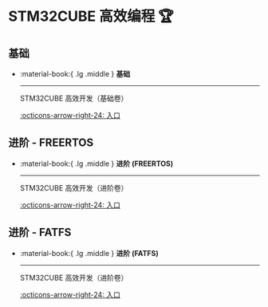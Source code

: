# STM32CUBE 高效编程 🏆

## 基础

<div class="grid cards" markdown>

-   :material-book:{ .lg .middle } __基础__

    ---

    STM32CUBE 高效开发（基础卷）


    [:octicons-arrow-right-24: <a href="https://www.bilibili.com/video/BV1Df421X7oP/?spm_id_from=333.999.0.0&vd_source=5a427660f0337fedc22d4803661d493f" target="_blank"> 入口 </a>](#)

</div>

## 进阶 - FREERTOS

<div class="grid cards" markdown>

-   :material-book:{ .lg .middle } __进阶 (FREERTOS)__

    ---

    STM32CUBE 高效开发（进阶卷）


    [:octicons-arrow-right-24: <a href="https://www.bilibili.com/video/BV1rM411D7Tg/?spm_id_from=333.999.0.0&vd_source=5a427660f0337fedc22d4803661d493f" target="_blank"> 入口 </a>](#)

</div>

## 进阶 - FATFS

<div class="grid cards" markdown>

-   :material-book:{ .lg .middle } __进阶 (FATFS)__

    ---

    STM32CUBE 高效开发（进阶卷）


    [:octicons-arrow-right-24: <a href="https://www.bilibili.com/video/BV1eK421h7Ds/?spm_id_from=333.999.0.0&vd_source=5a427660f0337fedc22d4803661d493f" target="_blank"> 入口 </a>](#)

</div>
